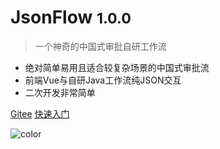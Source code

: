 # JsonFlow <small>1.0.0</small>

> 一个神奇的中国式审批自研工作流

- 绝对简单易用且适合较复杂场景的中国式审批流
- 前端Vue与自研Java工作流纯JSON交互
- 二次开发非常简单

[Gitee](https://gitee.com/jackrolling/json-flow)
[快速入门](/docs/flow.md#docsify)

<!-- 背景色 -->

![color](#f0f0f0)
